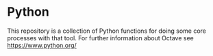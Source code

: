 # Python
This repository is a collection of Python functions for doing some core processes with that tool. 
For further information about Octave see https://www.python.org/
